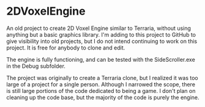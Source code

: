 # 2DVoxelEngine
An old project to create 2D Voxel Engine similar to Terraria, without using anything but a basic graphics library. I'm adding to this project to GitHub to give visibility into old projects, but I do not intend continuing to work on this project. It is free for anybody to clone and edit. 

The engine is fully functioning, and can be tested with the SideScroller.exe in the Debug subfolder. 

The project was originally to create a Terraria clone, but I realized it was too large of a project for a single person. Although I narrowed the scope, there is still large portions of the code dedicated to being a game. I don't plan on cleaning up the code base, but the majority of the code is purely the engine. 
